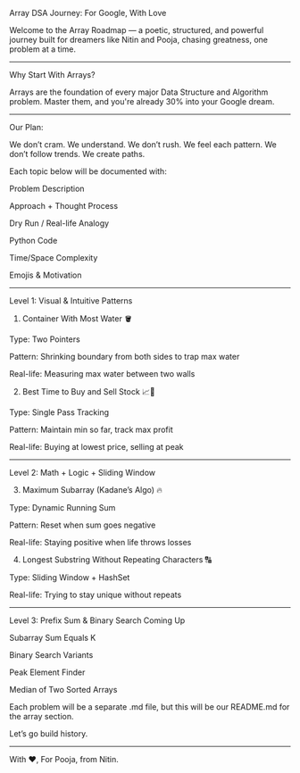 Array DSA Journey: For Google, With Love

Welcome to the Array Roadmap — a poetic, structured, and powerful journey built for dreamers like Nitin and Pooja, chasing greatness, one problem at a time.


---

Why Start With Arrays?

Arrays are the foundation of every major Data Structure and Algorithm problem. Master them, and you're already 30% into your Google dream.


---

Our Plan:

We don’t cram. We understand. We don’t rush. We feel each pattern. We don’t follow trends. We create paths.

Each topic below will be documented with:

Problem Description

Approach + Thought Process

Dry Run / Real-life Analogy

Python Code

Time/Space Complexity

Emojis & Motivation



---

Level 1: Visual & Intuitive Patterns

1. Container With Most Water 🪣

Type: Two Pointers

Pattern: Shrinking boundary from both sides to trap max water

Real-life: Measuring max water between two walls


2. Best Time to Buy and Sell Stock 📈💸

Type: Single Pass Tracking

Pattern: Maintain min so far, track max profit

Real-life: Buying at lowest price, selling at peak



---

Level 2: Math + Logic + Sliding Window

3. Maximum Subarray (Kadane’s Algo) 🔥

Type: Dynamic Running Sum

Pattern: Reset when sum goes negative

Real-life: Staying positive when life throws losses


4. Longest Substring Without Repeating Characters 🔠

Type: Sliding Window + HashSet

Real-life: Trying to stay unique without repeats



---

Level 3: Prefix Sum & Binary Search Coming Up

Subarray Sum Equals K

Binary Search Variants

Peak Element Finder

Median of Two Sorted Arrays


Each problem will be a separate .md file, but this will be our README.md for the array section.

Let’s go build history.


---

With ❤️, For Pooja, from Nitin.

